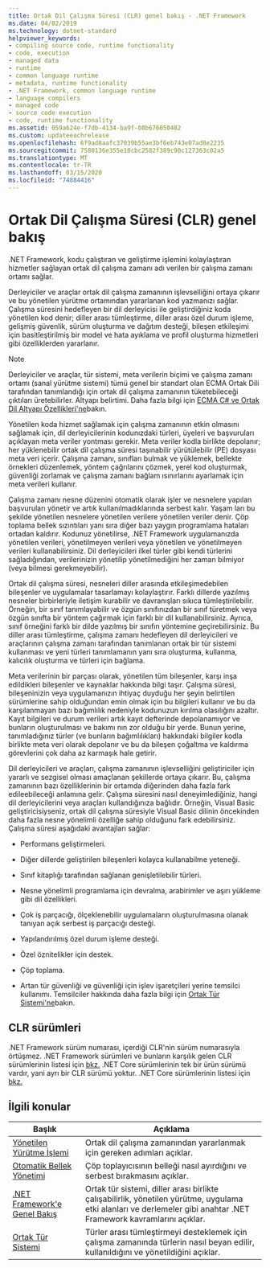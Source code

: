 ```yaml
---
title: Ortak Dil Çalışma Süresi (CLR) genel bakış - .NET Framework
ms.date: 04/02/2019
ms.technology: dotnet-standard
helpviewer_keywords:
- compiling source code, runtime functionality
- code, execution
- managed data
- runtime
- common language runtime
- metadata, runtime functionality
- .NET Framework, common language runtime
- language compilers
- managed code
- source code execution
- code, runtime functionality
ms.assetid: 059a624e-f7db-4134-ba9f-08b676050482
ms.custom: updateeachrelease
ms.openlocfilehash: 6f9ad8aafc37039b55ae3bf6eb743e07ad8e2235
ms.sourcegitcommit: 7588136e355e10cbc2582f389c90c127363c02a5
ms.translationtype: MT
ms.contentlocale: tr-TR
ms.lasthandoff: 03/15/2020
ms.locfileid: "74884416"
---
```

# <a name="common-language-runtime-clr-overview"></a>Ortak Dil Çalışma Süresi (CLR) genel bakış

.NET Framework, kodu çalıştıran ve geliştirme işlemini kolaylaştıran hizmetler sağlayan ortak dil çalışma zamanı adı verilen bir çalışma zamanı ortamı sağlar.

Derleyiciler ve araçlar ortak dil çalışma zamanının işlevselliğini ortaya çıkarır ve bu yönetilen yürütme ortamından yararlanan kod yazmanızı sağlar. Çalışma süresini hedefleyen bir dil derleyicisi ile geliştirdiğiniz koda yönetilen kod denir; diller arası tümleştirme, diller arası özel durum işleme, gelişmiş güvenlik, sürüm oluşturma ve dağıtım desteği, bileşen etkileşimi için basitleştirilmiş bir model ve hata ayıklama ve profil oluşturma hizmetleri gibi özelliklerden yararlanır.

> [!NOTE]
> Derleyiciler ve araçlar, tür sistemi, meta verilerin biçimi ve çalışma zamanı ortamı (sanal yürütme sistemi) tümü genel bir standart olan ECMA Ortak Dili tarafından tanımlandığı için ortak dil çalışma zamanının tüketebileceği çıktıları üretebilirler. Altyapı belirtimi. Daha fazla bilgi için [ECMA C# ve Ortak Dil Altyapı Özellikleri'ne](https://visualstudio.microsoft.com/license-terms/ecma-c-common-language-infrastructure-standards/)bakın.

Yönetilen koda hizmet sağlamak için çalışma zamanının etkin olmasını sağlamak için, dil derleyicilerinin kodunızdaki türleri, üyeleri ve başvuruları açıklayan meta veriler yontması gerekir. Meta veriler kodla birlikte depolanır; her yüklenebilir ortak dil çalışma süresi taşınabilir yürütülebilir (PE) dosyası meta veri içerir. Çalışma zamanı, sınıfları bulmak ve yüklemek, bellekte örnekleri düzenlemek, yöntem çağrılarını çözmek, yerel kod oluşturmak, güvenliği zorlamak ve çalışma zamanı bağlam ısınırlarını ayarlamak için meta verileri kullanır.

Çalışma zamanı nesne düzenini otomatik olarak işler ve nesnelere yapılan başvuruları yönetir ve artık kullanılmadıklarında serbest kalır. Yaşam ları bu şekilde yönetilen nesnelere yönetilen verilere yönetilen veriler denir. Çöp toplama bellek sızıntıları yanı sıra diğer bazı yaygın programlama hataları ortadan kaldırır. Kodunuz yönetilirse, .NET Framework uygulamanızda yönetilen verileri, yönetilmeyen verileri veya yönetilen ve yönetilmeyen verileri kullanabilirsiniz. Dil derleyicileri ilkel türler gibi kendi türlerini sağladığından, verilerinizin yönetilip yönetilmediğini her zaman bilmiyor (veya bilmesi gerekmeyebilir).

Ortak dil çalışma süresi, nesneleri diller arasında etkileşimedebilen bileşenler ve uygulamalar tasarlamayı kolaylaştırır. Farklı dillerde yazılmış nesneler birbirleriyle iletişim kurabilir ve davranışları sıkıca tümleştirilebilir. Örneğin, bir sınıf tanımlayabilir ve özgün sınıfınızdan bir sınıf türetmek veya özgün sınıfta bir yöntem çağırmak için farklı bir dil kullanabilirsiniz. Ayrıca, sınıf örneğini farklı bir dilde yazılmış bir sınıfın yöntemine geçirebilirsiniz. Bu diller arası tümleştirme, çalışma zamanı hedefleyen dil derleyicileri ve araçlarının çalışma zamanı tarafından tanımlanan ortak bir tür sistemi kullanması ve yeni türleri tanımlamanın yanı sıra oluşturma, kullanma, kalıcılık oluşturma ve türleri için bağlama.

Meta verilerinin bir parçası olarak, yönetilen tüm bileşenler, karşı inşa edildikleri bileşenler ve kaynaklar hakkında bilgi taşır. Çalışma süresi, bileşeninizin veya uygulamanızın ihtiyaç duyduğu her şeyin belirtilen sürümlerine sahip olduğundan emin olmak için bu bilgileri kullanır ve bu da karşılanmayan bazı bağımlılık nedeniyle kodunuzun kırılma olasılığını azaltır. Kayıt bilgileri ve durum verileri artık kayıt defterinde depolanamıyor ve bunların oluşturulması ve bakımı nın zor olduğu bir yerde. Bunun yerine, tanımladığınız türler (ve bunların bağımlılıkları) hakkındaki bilgiler kodla birlikte meta veri olarak depolanır ve bu da bileşen çoğaltma ve kaldırma görevlerini çok daha az karmaşık hale getirir.

Dil derleyicileri ve araçları, çalışma zamanının işlevselliğini geliştiriciler için yararlı ve sezgisel olması amaçlanan şekillerde ortaya çıkarır. Bu, çalışma zamanının bazı özelliklerinin bir ortamda diğerinden daha fazla fark edileebileceği anlamına gelir. Çalışma süresini nasıl deneyimlediğiniz, hangi dil derleyicilerini veya araçları kullandığınıza bağlıdır. Örneğin, Visual Basic geliştiricisiyseniz, ortak dil çalışma süresiyle Visual Basic dilinin öncekinden daha fazla nesne yönelimli özelliğe sahip olduğunu fark edebilirsiniz. Çalışma süresi aşağıdaki avantajları sağlar:

- Performans geliştirmeleri.

- Diğer dillerde geliştirilen bileşenleri kolayca kullanabilme yeteneği.

- Sınıf kitaplığı tarafından sağlanan genişletilebilir türleri.

- Nesne yönelimli programlama için devralma, arabirimler ve aşırı yükleme gibi dil özellikleri.

- Çok iş parçacığı, ölçeklenebilir uygulamaların oluşturulmasına olanak tanıyan açık serbest iş parçacığı desteği.

- Yapılandırılmış özel durum işleme desteği.

- Özel öznitelikler için destek.

- Çöp toplama.

- Artan tür güvenliği ve güvenliği için işlev işaretçileri yerine temsilci kullanımı. Temsilciler hakkında daha fazla bilgi için [Ortak Tür Sistemi'ne](../../docs/standard/base-types/common-type-system.md)bakın.

## <a name="clr-versions"></a>CLR sürümleri

.NET Framework sürüm numarası, içerdiği CLR'nin sürüm numarasıyla örtüşmez. .NET Framework sürümleri ve bunların karşılık gelen CLR sürümlerinin listesi için [bkz.](../framework/migration-guide/versions-and-dependencies.md) .NET Core sürümlerinin tek bir ürün sürümü vardır, yani ayrı bir CLR sürümü yoktur. .NET Core sürümlerinin listesi için [bkz.](https://dotnet.microsoft.com/download/dotnet-core)

## <a name="related-topics"></a>İlgili konular

|Başlık|Açıklama|
|-----------|-----------------|
|[Yönetilen Yürütme İşlemi](managed-execution-process.md)|Ortak dil çalışma zamanından yararlanmak için gereken adımları açıklar.|
|[Otomatik Bellek Yönetimi](automatic-memory-management.md)|Çöp toplayıcısının belleği nasıl ayırdığını ve serbest bırakmasını açıklar.|
|[.NET Framework'e Genel Bakış](../framework/get-started/overview.md)|Ortak tür sistemi, diller arası birlikte çalışabilirlik, yönetilen yürütme, uygulama etki alanları ve derlemeler gibi anahtar .NET Framework kavramlarını açıklar.|
|[Ortak Tür Sistemi](./base-types/common-type-system.md)|Türler arası tümleştirmeyi desteklemek için çalışma zamanında türlerin nasıl beyan edilir, kullanıldığını ve yönetildiğini açıklar.|
